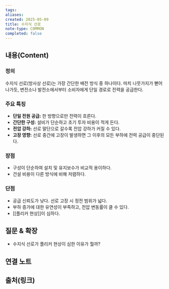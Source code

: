 ```yaml
---
tags:
aliases: 
created: 2025-05-09
title: 수지식 선로
note-type: COMMON
completed: false
---
```


## 내용(Content)
### 정의
수지식 선로(방사상 선로)는 가장 간단한 배전 방식 중 하나이다. 마치 나뭇가지가 뻗어 나가듯, 변전소나 발전소에서부터 소비자에게 단일 경로로 전력을 공급한다.

### 주요 특징
- **단일 전원 공급:** 한 방향으로만 전력이 흐른다.
- **간단한 구성:** 설비가 단순하고 초기 투자 비용이 적게 든다.
- **전압 강하:** 선로 말단으로 갈수록 전압 강하가 커질 수 있다.
- **고장 영향:** 선로 중간에 고장이 발생하면 그 이후의 모든 부하에 전력 공급이 중단된다.

### 장점
- 구성이 단순하여 설치 및 유지보수가 비교적 용이하다.
- 건설 비용이 다른 방식에 비해 저렴하다.

### 단점
- 공급 신뢰도가 낮다. 선로 고장 시 정전 범위가 넓다.
- 부하 증가에 대한 유연성이 부족하고, 전압 변동률이 클 수 있다.
- [[플리커 현상]]이 심하다.

## 질문 & 확장

- 수지식 선로가 플리커 현상이 심한 이유가 뭘까?

## 연결 노트

## 출처(링크)

